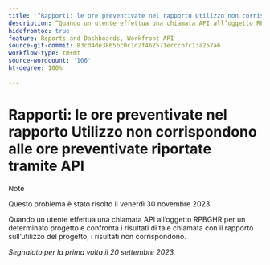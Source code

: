 ```yaml
---
title: '“Rapporti: le ore preventivate nel rapporto Utilizzo non corrispondono a quelle riportate tramite API'
description: “Quando un utente effettua una chiamata API all’oggetto RPBGHR per un determinato progetto e confronta i risultati di tale chiamata con il rapporto sull’utilizzo del progetto, i risultati non corrispondono. ”
hidefromtoc: true
feature: Reports and Dashboards, Workfront API
source-git-commit: 83cd4de3865bc0c1d2f462571ecccb7c13a257a6
workflow-type: tm+mt
source-wordcount: '106'
ht-degree: 100%

---
```



# Rapporti: le ore preventivate nel rapporto Utilizzo non corrispondono alle ore preventivate riportate tramite API

>[!NOTE]
>
>Questo problema è stato risolto il venerdì 30 novembre 2023.

Quando un utente effettua una chiamata API all’oggetto RPBGHR per un determinato progetto e confronta i risultati di tale chiamata con il rapporto sull’utilizzo del progetto, i risultati non corrispondono.

_Segnalato per la prima volta il 20 settembre 2023._
